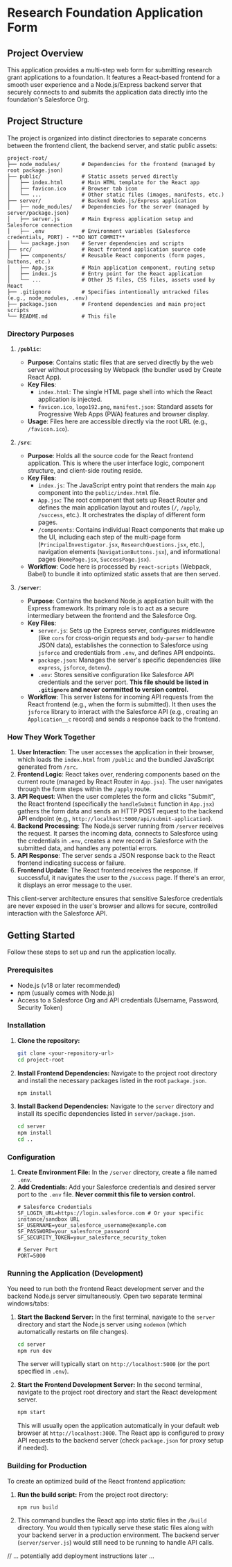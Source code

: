 # Research Foundation Application Form

## Project Overview

This application provides a multi-step web form for submitting research grant applications to a foundation. It features a React-based frontend for a smooth user experience and a Node.js/Express backend server that securely connects to and submits the application data directly into the foundation's Salesforce Org.

## Project Structure

The project is organized into distinct directories to separate concerns between the frontend client, the backend server, and static public assets:

```
project-root/
├── node_modules/       # Dependencies for the frontend (managed by root package.json)
├── public/             # Static assets served directly
│   ├── index.html      # Main HTML template for the React app
│   ├── favicon.ico     # Browser tab icon
│   └── ...             # Other static files (images, manifests, etc.)
├── server/             # Backend Node.js/Express application
│   ├── node_modules/   # Dependencies for the server (managed by server/package.json)
│   ├── server.js       # Main Express application setup and Salesforce connection
│   ├── .env            # Environment variables (Salesforce credentials, PORT) - **DO NOT COMMIT**
│   └── package.json    # Server dependencies and scripts
├── src/                # React frontend application source code
│   ├── components/     # Reusable React components (form pages, buttons, etc.)
│   ├── App.jsx         # Main application component, routing setup
│   ├── index.js        # Entry point for the React application
│   └── ...             # Other JS files, CSS files, assets used by React
├── .gitignore          # Specifies intentionally untracked files (e.g., node_modules, .env)
├── package.json        # Frontend dependencies and main project scripts
└── README.md           # This file
```

### Directory Purposes

1.  **`/public`**:
    *   **Purpose**: Contains static files that are served directly by the web server without processing by Webpack (the bundler used by Create React App).
    *   **Key Files**:
        *   `index.html`: The single HTML page shell into which the React application is injected.
        *   `favicon.ico`, `logo192.png`, `manifest.json`: Standard assets for Progressive Web Apps (PWA) features and browser display.
    *   **Usage**: Files here are accessible directly via the root URL (e.g., `/favicon.ico`).

2.  **`/src`**:
    *   **Purpose**: Holds all the source code for the React frontend application. This is where the user interface logic, component structure, and client-side routing reside.
    *   **Key Files**:
        *   `index.js`: The JavaScript entry point that renders the main `App` component into the `public/index.html` file.
        *   `App.jsx`: The root component that sets up React Router and defines the main application layout and routes (`/`, `/apply`, `/success`, etc.). It orchestrates the display of different form pages.
        *   `/components`: Contains individual React components that make up the UI, including each step of the multi-page form (`PrincipalInvestigator.jsx`, `ResearchQuestions.jsx`, etc.), navigation elements (`NavigationButtons.jsx`), and informational pages (`HomePage.jsx`, `SuccessPage.jsx`).
    *   **Workflow**: Code here is processed by `react-scripts` (Webpack, Babel) to bundle it into optimized static assets that are then served.

3.  **`/server`**:
    *   **Purpose**: Contains the backend Node.js application built with the Express framework. Its primary role is to act as a secure intermediary between the frontend and the Salesforce Org.
    *   **Key Files**:
        *   `server.js`: Sets up the Express server, configures middleware (like `cors` for cross-origin requests and `body-parser` to handle JSON data), establishes the connection to Salesforce using `jsforce` and credentials from `.env`, and defines API endpoints.
        *   `package.json`: Manages the server's specific dependencies (like `express`, `jsforce`, `dotenv`).
        *   `.env`: Stores sensitive configuration like Salesforce API credentials and the server port. **This file should be listed in `.gitignore` and never committed to version control.**
    *   **Workflow**: This server listens for incoming API requests from the React frontend (e.g., when the form is submitted). It then uses the `jsforce` library to interact with the Salesforce API (e.g., creating an `Application__c` record) and sends a response back to the frontend.

### How They Work Together

1.  **User Interaction**: The user accesses the application in their browser, which loads the `index.html` from `/public` and the bundled JavaScript generated from `/src`.
2.  **Frontend Logic**: React takes over, rendering components based on the current route (managed by React Router in `App.jsx`). The user navigates through the form steps within the `/apply` route.
3.  **API Request**: When the user completes the form and clicks "Submit", the React frontend (specifically the `handleSubmit` function in `App.jsx`) gathers the form data and sends an HTTP POST request to the backend API endpoint (e.g., `http://localhost:5000/api/submit-application`).
4.  **Backend Processing**: The Node.js server running from `/server` receives the request. It parses the incoming data, connects to Salesforce using the credentials in `.env`, creates a new record in Salesforce with the submitted data, and handles any potential errors.
5.  **API Response**: The server sends a JSON response back to the React frontend indicating success or failure.
6.  **Frontend Update**: The React frontend receives the response. If successful, it navigates the user to the `/success` page. If there's an error, it displays an error message to the user.

This client-server architecture ensures that sensitive Salesforce credentials are never exposed in the user's browser and allows for secure, controlled interaction with the Salesforce API.

## Getting Started

Follow these steps to set up and run the application locally.

### Prerequisites

*   Node.js (v18 or later recommended)
*   npm (usually comes with Node.js)
*   Access to a Salesforce Org and API credentials (Username, Password, Security Token)

### Installation

1.  **Clone the repository:**
    ```bash
    git clone <your-repository-url>
    cd project-root
    ```

2.  **Install Frontend Dependencies:** Navigate to the project root directory and install the necessary packages listed in the root `package.json`.
    ```bash
    npm install
    ```

3.  **Install Backend Dependencies:** Navigate to the `server` directory and install its specific dependencies listed in `server/package.json`.
    ```bash
    cd server
    npm install
    cd ..
    ```

### Configuration

1.  **Create Environment File:** In the `/server` directory, create a file named `.env`.
2.  **Add Credentials:** Add your Salesforce credentials and desired server port to the `.env` file. **Never commit this file to version control.**
    ```dotenv:server/.env
    # Salesforce Credentials
    SF_LOGIN_URL=https://login.salesforce.com # Or your specific instance/sandbox URL
    SF_USERNAME=your_salesforce_username@example.com
    SF_PASSWORD=your_salesforce_password
    SF_SECURITY_TOKEN=your_salesforce_security_token

    # Server Port
    PORT=5000
    ```

### Running the Application (Development)

You need to run both the frontend React development server and the backend Node.js server simultaneously. Open two separate terminal windows/tabs:

1.  **Start the Backend Server:** In the first terminal, navigate to the `server` directory and start the Node.js server using `nodemon` (which automatically restarts on file changes).
    ```bash
    cd server
    npm run dev
    ```
    The server will typically start on `http://localhost:5000` (or the port specified in `.env`).

2.  **Start the Frontend Development Server:** In the second terminal, navigate to the project root directory and start the React development server.
    ```bash
    npm start
    ```
    This will usually open the application automatically in your default web browser at `http://localhost:3000`. The React app is configured to proxy API requests to the backend server (check `package.json` for proxy setup if needed).

### Building for Production

To create an optimized build of the React frontend application:

1.  **Run the build script:** From the project root directory:
    ```bash
    npm run build
    ```
2.  This command bundles the React app into static files in the `/build` directory. You would then typically serve these static files along with your backend server in a production environment. The backend server (`server/server.js`) would still need to be running to handle API calls.

// ... potentially add deployment instructions later ...

